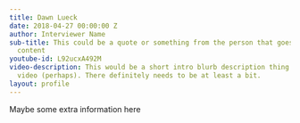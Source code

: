 ```yaml
---
title: Dawn Lueck
date: 2018-04-27 00:00:00 Z
author: Interviewer Name
sub-title: This could be a quote or something from the person that goes here, more
  content
youtube-id: L92ucxA492M
video-description: This would be a short intro blurb description thing for the above
  video (perhaps). There definitely needs to be at least a bit.
layout: profile
---
```


Maybe some extra information here